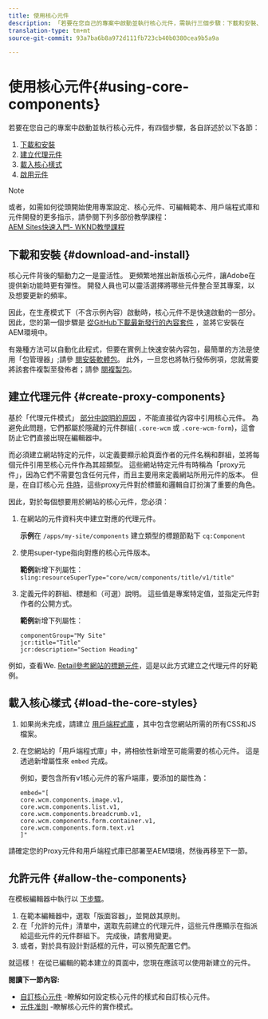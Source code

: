 ```yaml
---
title: 使用核心元件
description: 「若要在您自己的專案中啟動並執行核心元件，需執行三個步驟：下載和安裝、建立Proxy元件、載入核心樣式，以及允許範本上的元件。」
translation-type: tm+mt
source-git-commit: 93a7ba6b8a972d111fb723cb40b0380cea9b5a9a

---
```



# 使用核心元件{#using-core-components}

若要在您自己的專案中啟動並執行核心元件，有四個步驟，各自詳述於以下各節：

1. [下載和安裝](#download-and-install)
1. [建立代理元件](#create-proxy-components)
1. [載入核心樣式](#load-the-core-styles)
1. [啟用元件](#allow-the-components)

>[!NOTE]
>
>或者，如需如何從頭開始使用專案設定、核心元件、可編輯範本、用戶端程式庫和元件開發的更多指示，請參閱下列多部份教學課程：\
>[AEM Sites快速入門- WKND教學課程](https://docs.adobe.com/content/help/en/experience-manager-learn/getting-started-wknd-tutorial-develop/overview.html)

## 下載和安裝 {#download-and-install}

核心元件背後的驅動力之一是靈活性。 更頻繁地推出新版核心元件，讓Adobe在提供新功能時更有彈性。 開發人員也可以靈活選擇將哪些元件整合至其專案，以及想要更新的頻率。

因此，在生產模式下（不含示例內容）啟動時，核心元件不是快速啟動的一部分。 因此，您的第一個步驟是 [從GitHub下載最新發行的內容套件](https://github.com/adobe/aem-core-wcm-components/releases/latest) ，並將它安裝在AEM環境中。

有幾種方法可以自動化此程式，但要在實例上快速安裝內容包，最簡單的方法是使用「包管理器」;請參 [閱安裝軟體包](https://docs.adobe.com/content/help/en/experience-manager-65/administering/contentmanagement/package-manager.html#installing-packages)。 此外，一旦您也將執行發佈例項，您就需要將該套件複製至發佈者；請參 [閱複製包](https://docs.adobe.com/content/help/en/experience-manager-65/administering/contentmanagement/package-manager.html#replicating-packages)。

<!-- 

Comment Type: annotation
Last Modified By: ims-author-CE1E2CE451D1F0680A490D45@AdobeID
Last Modified Date: 2017-04-17T16:42:59.142-0400

Should we be promoting embedding the core-component package as an artifact in a customer application, reasoning as follows: 1) a customer application is required to leverage core components (at a minimum, proxy components must be defined) 2) a customer application must be updated to leverage new versions of core components (since it requires adjusting the sling:resourceSuperType to point at the new version of the component) It seems the only time theres an advantage to installing a release directly is if a bug-fix (non version-changing) release of core-components is cut, and it doesnt coincide with an application deployment. WDYT? For example, recommend doing this for ACS Commons which has a similar use-case (https://adobe-consulting-services.github.io/acs-aem-commons/pages/maven.html) We can of course keep the instructions for manually deploying, since some will want to do this, or the bug-fix use-case will appear.

 -->

## 建立代理元件 {#create-proxy-components}

基於「代理元件模式」 [部分中說明的原因](/help/developing/guidelines.md#proxy-component-pattern) ，不能直接從內容中引用核心元件。 為避免此問題，它們都屬於隱藏的元件群組( `.core-wcm` 或 `.core-wcm-form`)，這會防止它們直接出現在編輯器中。

而必須建立網站特定的元件，以定義要顯示給頁面作者的元件名稱和群組，並將每個元件引用至核心元件作為其超類型。 這些網站特定元件有時稱為「proxy元件」，因為它們不需要包含任何元件，而且主要用來定義網站所用元件的版本。 但是，在自訂核心元 [件時](/help/developing/customizing.md)，這些proxy元件對於標籤和邏輯自訂扮演了重要的角色。

因此，對於每個想要用於網站的核心元件，您必須：

1. 在網站的元件資料夾中建立對應的代理元件。

   **示例**&#x200B;在 `/apps/my-site/components` 建立類型的標題節點下 `cq:Component`

1. 使用super-type指向對應的核心元件版本。

   **範例**&#x200B;新增下列屬性：\
   `sling:resourceSuperType="core/wcm/components/title/v1/title"`

1. 定義元件的群組、標題和（可選）說明。 這些值是專案特定值，並指定元件對作者的公開方式。

   **範例**&#x200B;新增下列屬性：

   ```shell
   componentGroup="My Site"
   jcr:title="Title"  
   jcr:description="Section Heading"
   ```

例如，查看We. [Retail參考網站的標題元件](https://github.com/Adobe-Marketing-Cloud/aem-sample-we-retail/blob/master/ui.apps/src/main/content/jcr_root/apps/weretail/components/content/title/.content.xml)，這是以此方式建立之代理元件的好範例。

## 載入核心樣式 {#load-the-core-styles}

<!-- 

Comment Type: annotation
Last Modified By: ims-author-CE1E2CE451D1F0680A490D45@AdobeID
Last Modified Date: 2017-04-17T16:57:16.414-0400

Styles is odd in that most Core Components do not have CSS; very few even have structural CSS (breadcrumbs, list) It may be more apt to title this section: Load the Core JavaScript and CSS or Load the Core Client Libraries ?

 -->

<!-- 

Comment Type: annotation
Last Modified By: ims-author-CE1E2CE451D1F0680A490D45@AdobeID
Last Modified Date: 2017-04-17T17:41:37.115-0400

This section seems to cover the "sites" clientlibs for core components; Do we need a section for ensuring the editor clientlibs are loaded in the Page Editor? Pending: https://github.com/Adobe-Marketing-Cloud/aem-core-wcm-components/issues/15

 -->

<!-- 

Comment Type: annotation
Last Modified By: cotescu
Last Modified Date: 2018-03-09T10:45:52.812-0500

Load the Core Client Libraries sounds way better

 -->

1. 如果尚未完成，請建立 [用戶端程式庫](https://docs.adobe.com/content/help/en/experience-manager-65/developing/introduction/clientlibs.html) ，其中包含您網站所需的所有CSS和JS檔案。
1. 在您網站的「用戶端程式庫」中，將相依性新增至可能需要的核心元件。 這是透過新增屬性來 `embed` 完成。

   例如，要包含所有v1核心元件的客戶端庫，要添加的屬性為：

   ```shell
   embed="[  
   core.wcm.components.image.v1,  
   core.wcm.components.list.v1,  
   core.wcm.components.breadcrumb.v1,  
   core.wcm.components.form.container.v1,  
   core.wcm.components.form.text.v1  
   ]"
   ```

請確定您的Proxy元件和用戶端程式庫已部署至AEM環境，然後再移至下一節。

## 允許元件 {#allow-the-components}

在模板編輯器中執行以 [下步驟](https://docs.adobe.com/content/help/en/experience-manager-cloud-service/sites/authoring/features/templates.html)。

1. 在範本編輯器中，選取「版面容器」，並開啟其原則。
1. 在「允許的元件」清單中，選取先前建立的代理元件，這些元件應顯示在指派給這些元件的元件群組下。 完成後，請套用變更。
1. 或者，對於具有設計對話框的元件，可以預先配置它們。

就這樣！ 在從已編輯的範本建立的頁面中，您現在應該可以使用新建立的元件。

**閱讀下一節內容:**

* [自訂核心元件](/help/developing/customizing.md) -瞭解如何設定核心元件的樣式和自訂核心元件。
* [元件准則](/help/developing/guidelines.md) -瞭解核心元件的實作模式。
